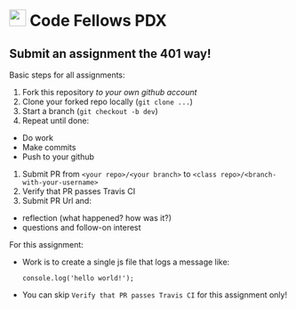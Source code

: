 <img src="https://cloud.githubusercontent.com/assets/478864/22186847/68223ce6-e0b1-11e6-8a62-0e3edc96725e.png" width=30> Code Fellows PDX
===

## Submit an assignment the 401 way!

Basic steps for all assignments:

1. Fork this repository _to your own github account_
1. Clone your forked repo locally (`git clone ...`)
1. Start a branch (`git checkout -b dev`)
1. Repeat until done:
  * Do work
  * Make commits
  * Push to your github
1. Submit PR from `<your repo>/<your branch>` to `<class repo>/<branch-with-your-username>`
1. Verify that PR passes Travis CI
1. Submit PR Url and:
  * reflection (what happened? how was it?)
  * questions and follow-on interest
  
For this assignment:

* Work is to create a single js file that logs a message like:

    ```
    console.log('hello world!');
    ```

* You can skip `Verify that PR passes Travis CI` for this assignment only!

